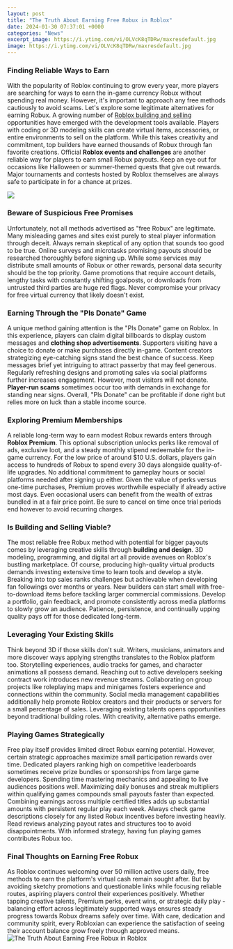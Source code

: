 ```yaml
---
layout: post
title: "The Truth About Earning Free Robux in Roblox"
date: 2024-01-30 07:37:01 +0000
categories: "News"
excerpt_image: https://i.ytimg.com/vi/OLVcK8qTDRw/maxresdefault.jpg
image: https://i.ytimg.com/vi/OLVcK8qTDRw/maxresdefault.jpg
---
```


### Finding Reliable Ways to Earn
With the popularity of Roblox continuing to grow every year, more players are searching for ways to earn the in-game currency Robux without spending real money. However, it's important to approach any free methods cautiously to avoid scams. Let's explore some legitimate alternatives for earning Robux.
A growing number of [Roblox building and selling](https://store.fi.io.vn/funny-boxer-s-lovers-tee-canophilia-s-outfitpet-boxer-dog) opportunities have emerged with the development tools available. Players with coding or 3D modeling skills can create virtual items, accessories, or entire environments to sell on the platform. While this takes creativity and commitment, top builders have earned thousands of Robux through fan favorite creations. 
Official **Roblox events and challenges** are another reliable way for players to earn small Robux payouts. Keep an eye out for occasions like Halloween or summer-themed quests that give out rewards. Major tournaments and contests hosted by Roblox themselves are always safe to participate in for a chance at prizes.

![](https://i.ytimg.com/vi/OUEKa6hiTL4/maxresdefault.jpg)
### Beware of Suspicious Free Promises  
Unfortunately, not all methods advertised as "free Robux" are legitimate. Many misleading games and sites exist purely to steal player information through deceit. Always remain skeptical of any option that sounds too good to be true.
Online surveys and microtasks promising payouts should be researched thoroughly before signing up. While some services may distribute small amounts of Robux or other rewards, personal data security should be the top priority. 
Game promotions that require account details, lengthy tasks with constantly shifting goalposts, or downloads from untrusted third parties are huge red flags. Never compromise your privacy for free virtual currency that likely doesn't exist.
### Earning Through the "Pls Donate" Game
A unique method gaining attention is the "Pls Donate" game on Roblox. In this experience, players can claim digital billboards to display custom messages and **clothing shop advertisements**. Supporters visiting have a choice to donate or make purchases directly in-game.
Content creators strategizing eye-catching signs stand the best chance of success. Keep messages brief yet intriguing to attract passerby that may feel generous. Regularly refreshing designs and promoting sales via social platforms further increases engagement. 
However, most visitors will not donate. **Player-run scams** sometimes occur too with demands in exchange for standing near signs. Overall, "Pls Donate" can be profitable if done right but relies more on luck than a stable income source.
### Exploring Premium Memberships
A reliable long-term way to earn modest Robux rewards enters through **Roblox Premium**. This optional subscription unlocks perks like removal of ads, exclusive loot, and a steady monthly stipend redeemable for the in-game currency.
For the low price of around $10 U.S. dollars, players gain access to hundreds of Robux to spend every 30 days alongside quality-of-life upgrades. No additional commitment to gameplay hours or social platforms needed after signing up either.
Given the value of perks versus one-time purchases, Premium proves worthwhile especially if already active most days. Even occasional users can benefit from the wealth of extras bundled in at a fair price point. Be sure to cancel on time once trial periods end however to avoid recurring charges.
### Is Building and Selling Viable? 
The most reliable free Robux method with potential for bigger payouts comes by leveraging creative skills through **building and design**. 3D modeling, programming, and digital art all provide avenues on Roblox's bustling marketplace. 
Of course, producing high-quality virtual products demands investing extensive time to learn tools and develop a style. Breaking into top sales ranks challenges but achievable when developing fan followings over months or years. 
New builders can start small with free-to-download items before tackling larger commercial commissions. Develop a portfolio, gain feedback, and promote consistently across media platforms to slowly grow an audience. Patience, persistence, and continually upping quality pays off for those dedicated long-term.
### Leveraging Your Existing Skills 
Think beyond 3D if those skills don't suit. Writers, musicians, animators and more discover ways applying strengths translates to the Roblox platform too. Storytelling experiences, audio tracks for games, and character animations all possess demand.
Reaching out to active developers seeking contract work introduces new revenue streams. Collaborating on group projects like roleplaying maps and minigames fosters experience and connections within the community. 
Social media management capabilities additionally help promote Roblox creators and their products or servers for a small percentage of sales. Leveraging existing talents opens opportunities beyond traditional building roles. With creativity, alternative paths emerge.
### Playing Games Strategically
Free play itself provides limited direct Robux earning potential. However, certain strategic approaches maximize small participation rewards over time. 
Dedicated players ranking high on competitive leaderboards sometimes receive prize bundles or sponsorships from large game developers. Spending time mastering mechanics and appealing to live audiences positions well.
Maximizing daily bonuses and streak multipliers within qualifying games compounds small payouts faster than expected. Combining earnings across multiple certified titles adds up substantial amounts with persistent regular play each week. 
Always check game descriptions closely for any listed Robux incentives before investing heavily. Read reviews analyzing payout rates and structures too to avoid disappointments. With informed strategy, having fun playing games contributes Robux too.
### Final Thoughts on Earning Free Robux
As Roblox continues welcoming over 50 million active users daily, free methods to earn the platform's virtual cash remain sought after. But by avoiding sketchy promotions and questionable links while focusing reliable routes, aspiring players control their experiences positively. 
Whether tapping creative talents, Premium perks, event wins, or strategic daily play - balancing effort across legitimately supported ways ensures steady progress towards Robux dreams safely over time. With care, dedication and community spirit, every Robloxian can experience the satisfaction of seeing their account balance grow freely through approved means.
![The Truth About Earning Free Robux in Roblox](https://i.ytimg.com/vi/OLVcK8qTDRw/maxresdefault.jpg)